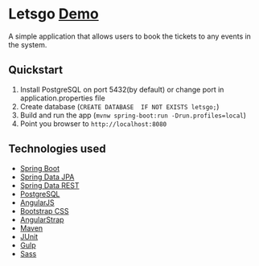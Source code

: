 # Letsgo [Demo](https://letsgo-loniks.rhcloud.com/)

A simple application that allows users to book the tickets to any events in the system.  

## Quickstart

1. Install PostgreSQL on port 5432(by default) or change port in application.properties file
2. Create database (`CREATE DATABASE  IF NOT EXISTS letsgo;`)
3. Build and run the app (`mvnw spring-boot:run -Drun.profiles=local`)
4. Point you browser to `http://localhost:8080`

## Technologies used

- [Spring Boot](http://projects.spring.io/spring-boot/)
- [Spring Data JPA](http://projects.spring.io/spring-data-jpa/)
- [Spring Data REST](http://projects.spring.io/spring-data-rest/)
- [PostgreSQL](http://www.postgresql.org/)
- [AngularJS](https://angularjs.org/)
- [Bootstrap CSS](http://getbootstrap.com/css/)
- [AngularStrap](http://mgcrea.github.io/angular-strap/)
- [Maven](https://maven.apache.org/)
- [JUnit](http://junit.org/)
- [Gulp](http://gulpjs.com/)
- [Sass](http://sass-lang.com/)